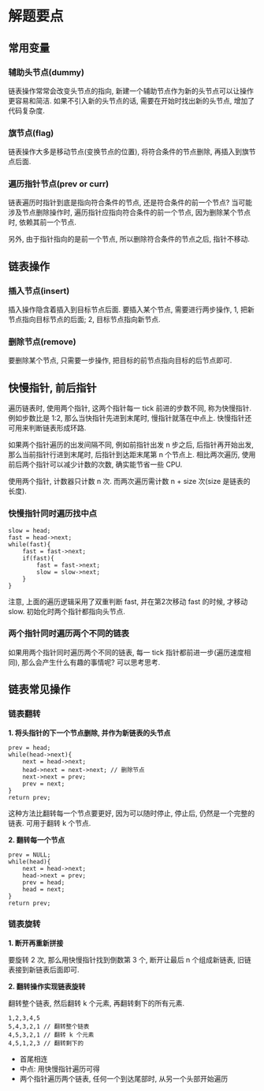 # 解题要点

## 常用变量

### 辅助头节点(dummy)

链表操作常常会改变头节点的指向, 新建一个辅助节点作为新的头节点可以让操作更容易和简洁. 如果不引入新的头节点的话, 需要在开始时找出新的头节点, 增加了代码复杂度.

### 旗节点(flag)

链表操作大多是移动节点(变换节点的位置), 将符合条件的节点删除, 再插入到旗节点后面.

### 遍历指针节点(prev or curr)

链表遍历时指针到底是指向符合条件的节点, 还是符合条件的前一个节点? 当可能涉及节点删除操作时, 遍历指针应指向符合条件的前一个节点, 因为删除某个节点时, 依赖其前一个节点.

另外, 由于指针指向的是前一个节点, 所以删除符合条件的节点之后, 指针不移动.

## 链表操作

### 插入节点(insert)

插入操作隐含着插入到目标节点后面. 要插入某个节点, 需要进行两步操作, 1, 把新节点指向目标节点的后面; 2, 目标节点指向新节点.

### 删除节点(remove)

要删除某个节点, 只需要一步操作, 把目标的前节点指向目标的后节点即可.

## 快慢指针, 前后指针

遍历链表时, 使用两个指针, 这两个指针每一 tick 前进的步数不同, 称为快慢指针. 例如步数比是 1:2, 那么当快指针先进到末尾时, 慢指针就落在中点上. 快慢指针还可用来判断链表形成环路.

如果两个指针遍历的出发间隔不同, 例如前指针出发 n 步之后, 后指针再开始出发, 那么当前指针行进到末尾时, 后指针到达距末尾第 n 个节点上. 相比两次遍历, 使用前后两个指针可以减少计数的次数, 确实能节省一些 CPU.

使用两个指针, 计数器只计数 n 次. 而两次遍历需计数 n + size 次(size 是链表的长度).

### 快慢指针同时遍历找中点

	slow = head;
	fast = head->next;
	while(fast){
		fast = fast->next;
		if(fast){
			fast = fast->next;
			slow = slow->next;
		}
	}

注意, 上面的遍历逻辑采用了双重判断 fast, 并在第2次移动 fast 的时候, 才移动 slow. 初始化时两个指针都指向头节点.

### 两个指针同时遍历两个不同的链表

如果用两个指针同时遍历两个不同的链表, 每一 tick 指针都前进一步(遍历速度相同), 那么会产生什么有趣的事情呢? 可以思考思考.

## 链表常见操作

### 链表翻转

**1. 将头指针的下一个节点删除, 并作为新链表的头节点**

	prev = head;
	while(head->next){
		next = head->next;
		head->next = next->next; // 删除节点
		next->next = prev;
		prev = next;
	}
	return prev;

这种方法比翻转每一个节点要更好, 因为可以随时停止, 停止后, 仍然是一个完整的链表. 可用于翻转 k 个节点.

**2. 翻转每一个节点**

	prev = NULL;
	while(head){
		next = head->next;
		head->next = prev;
		prev = head;
		head = next;
	}
	return prev;

### 链表旋转

**1. 断开再重新拼接**

要旋转 2 次, 那么用快慢指针找到倒数第 3 个, 断开让最后 n 个组成新链表, 旧链表接到新链表后面即可.

**2. 翻转操作实现链表旋转**

翻转整个链表, 然后翻转 k 个元素, 再翻转剩下的所有元素.

	1,2,3,4,5
	5,4,3,2,1 // 翻转整个链表
	4,5,3,2,1 // 翻转 k 个元素
	4,5,1,2,3 // 翻转剩下的


* 首尾相连
* 中点: 用快慢指针遍历可得
* 两个指针遍历两个链表, 任何一个到达尾部时, 从另一个头部开始遍历

